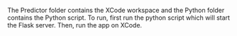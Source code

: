 The Predictor folder contains the XCode workspace and the Python folder contains the Python script. To run, first run the
python script which will start the Flask server. Then, run the app on XCode. 
